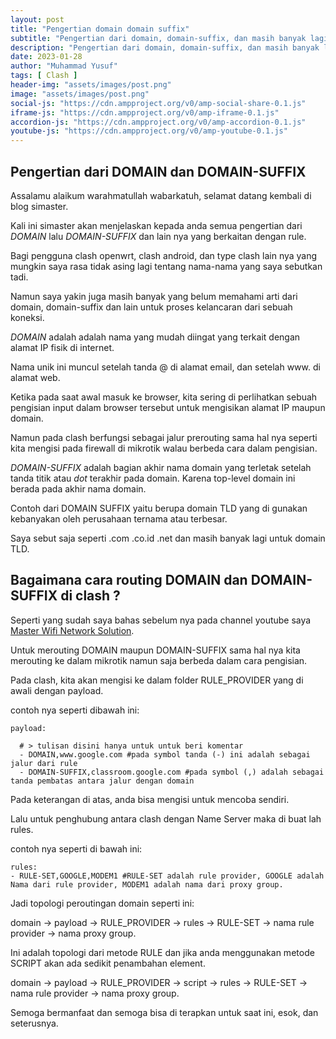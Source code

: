 ```yaml
---
layout: post
title: "Pengertian domain domain suffix"
subtitle: "Pengertian dari domain, domain-suffix, dan masih banyak lagi lain nya"
description: "Pengertian dari domain, domain-suffix, dan masih banyak lagi lain nya"
date: 2023-01-28
author: "Muhammad Yusuf"
tags: [ Clash ]
header-img: "assets/images/post.png"
image: "assets/images/post.png"
social-js: "https://cdn.ampproject.org/v0/amp-social-share-0.1.js"
iframe-js: "https://cdn.ampproject.org/v0/amp-iframe-0.1.js"
accordion-js: "https://cdn.ampproject.org/v0/amp-accordion-0.1.js"
youtube-js: "https://cdn.ampproject.org/v0/amp-youtube-0.1.js"
---
```


## Pengertian dari DOMAIN dan DOMAIN-SUFFIX

Assalamu alaikum warahmatullah wabarkatuh, selamat datang kembali di blog simaster.

Kali ini simaster akan menjelaskan kepada anda semua pengertian dari *DOMAIN* lalu *DOMAIN-SUFFIX* dan lain nya yang berkaitan dengan rule.

Bagi pengguna clash openwrt, clash android, dan type clash lain nya yang mungkin saya rasa tidak asing lagi tentang nama-nama yang saya sebutkan tadi.

Namun saya yakin juga masih banyak yang belum memahami arti dari domain, domain-suffix dan lain untuk proses kelancaran dari sebuah koneksi.

*DOMAIN* adalah adalah nama yang mudah diingat yang terkait dengan alamat IP fisik di internet.

Nama unik ini muncul setelah tanda @ di alamat email, dan setelah www. di alamat web.

Ketika pada saat awal masuk ke browser, kita sering di perlihatkan sebuah pengisian input dalam browser tersebut untuk mengisikan alamat IP maupun domain.

Namun pada clash berfungsi sebagai jalur prerouting sama hal nya seperti kita mengisi pada firewall di mikrotik walau berbeda cara dalam pengisian.

*DOMAIN-SUFFIX* adalah bagian akhir nama domain yang terletak setelah tanda titik atau *dot* terakhir pada domain. Karena top-level domain ini berada pada akhir nama domain.

Contoh dari DOMAIN SUFFIX yaitu berupa domain TLD yang di gunakan kebanyakan oleh perusahaan ternama atau terbesar.

Saya sebut saja seperti .com .co.id .net dan masih banyak lagi untuk domain TLD.

## Bagaimana cara routing DOMAIN dan DOMAIN-SUFFIX di clash ?

Seperti yang sudah saya bahas sebelum nya pada channel youtube saya [Master Wifi Network Solution](https://www.youtube.com/@mwnsofficial).

Untuk merouting DOMAIN maupun DOMAIN-SUFFIX sama hal nya kita merouting ke dalam mikrotik namun saja berbeda dalam cara pengisian.

Pada clash, kita akan mengisi ke dalam folder RULE_PROVIDER yang di awali dengan payload.

contoh nya seperti dibawah ini:

```
payload:

  # > tulisan disini hanya untuk untuk beri komentar
  - DOMAIN,www.google.com #pada symbol tanda (-) ini adalah sebagai jalur dari rule
  - DOMAIN-SUFFIX,classroom.google.com #pada symbol (,) adalah sebagai tanda pembatas antara jalur dengan domain
```

Pada keterangan di atas, anda bisa mengisi untuk mencoba sendiri.

Lalu untuk penghubung antara clash dengan Name Server maka di buat lah rules.

contoh nya seperti di bawah ini:

```
rules:
- RULE-SET,GOOGLE,MODEM1 #RULE-SET adalah rule provider, GOOGLE adalah Nama dari rule provider, MODEM1 adalah nama dari proxy group.
```

Jadi topologi peroutingan domain seperti ini:

domain -> payload -> RULE_PROVIDER -> rules -> RULE-SET -> nama rule provider -> nama proxy group.

Ini adalah topologi dari metode RULE dan jika anda menggunakan metode SCRIPT akan ada sedikit penambahan element.

domain -> payload -> RULE_PROVIDER -> script -> rules -> RULE-SET -> nama rule provider -> nama proxy group.

Semoga bermanfaat dan semoga bisa di terapkan untuk saat ini, esok, dan seterusnya.
